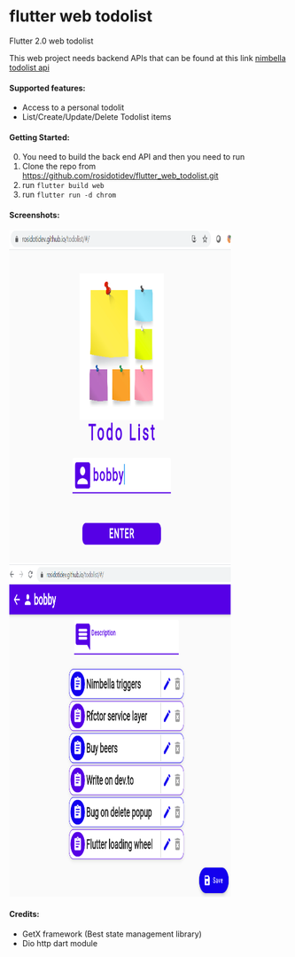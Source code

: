 # flutter web todolist
Flutter 2.0 web todolist

This web project needs backend APIs that can be found at this link [nimbella todolist api](https://github.com/rosidotidev/nimbella_todolist_api) <br/>

#### Supported features:
- Access to a personal todolit
- List/Create/Update/Delete Todolist items

#### Getting Started:

0. You need to build the back end API and then you need to run <br/>
1. Clone the repo from https://github.com/rosidotidev/flutter_web_todolist.git
2. run ```flutter build web ```
3. run ```flutter run -d chrom ```

#### Screenshots:

<img src="images/todolist_home.png" width="400" height="600"> <img src="images/todolist_crud.png" width="400" height="600"><br>


#### Credits:

- GetX framework (Best state management library)
- Dio http dart module
